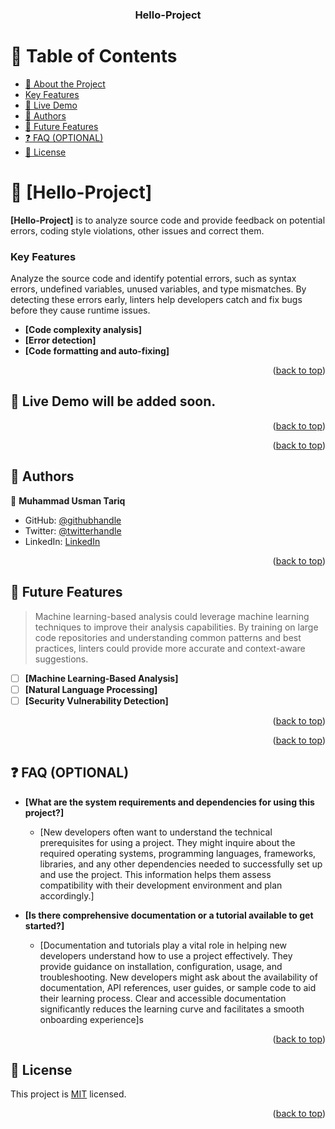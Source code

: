 <a name="readme-top"></a>
<div align="center">
  <h3><b>Hello-Project</b></h3>

</div>

# 📗 Table of Contents

- [📖 About the Project](#about-project)
- [Key Features](#key-features)
- [🚀 Live Demo](#live-demo)
- [👥 Authors](#authors)
- [🔭 Future Features](#future-features)
- [❓ FAQ (OPTIONAL)](#faq)
- [📝 License](#license)


# 📖 [Hello-Project] <a name="about-project"></a>

**[Hello-Project]** is to analyze source code and provide feedback on potential errors, coding style violations, other issues and correct them.

### Key Features <a name="Error Detection"></a>

 Analyze the source code and identify potential errors, such as syntax errors, undefined variables, unused variables, and type mismatches. By detecting these errors early, linters help developers catch and fix bugs before they cause runtime issues.

- **[Code complexity analysis]**
- **[Error detection]**
- **[Code formatting and auto-fixing]**

<p align="right">(<a href="#readme-top">back to top</a>)</p>

## 🚀 Live Demo <a name="live-demo"> will be added soon.</a>


<p align="right">(<a href="#readme-top">back to top</a>)</p>

<p align="right">(<a href="#readme-top">back to top</a>)</p>

## 👥 Authors <a name="Muhammad Usman Tariq"></a>

👤 **Muhammad Usman Tariq**

- GitHub: [@githubhandle](https://github.com/Muhammad-UsmanTariq/Hello-Project/pull/1)
- Twitter: [@twitterhandle](https://twitter.com/twitterhandle)
- LinkedIn: [LinkedIn](https://www.linkedin.com/in/osman-tariq-8a7543266/)

<p align="right">(<a href="#readme-top">back to top</a>)</p>

## 🔭 Future Features <a name="Machine Learning-Based Analysis"></a>

>Machine learning-based analysis could leverage machine learning techniques to improve their analysis capabilities. By training on large code repositories and understanding common patterns and best practices, linters could provide more accurate and context-aware suggestions.

- [ ] **[Machine Learning-Based Analysis]**
- [ ] **[Natural Language Processing]**
- [ ] **[Security Vulnerability Detection]**

<p align="right">(<a href="#readme-top">back to top</a>)</p>

<p align="right">(<a href="#readme-top">back to top</a>)</p>

## ❓ FAQ (OPTIONAL) <a name="faq"></a>

- **[What are the system requirements and dependencies for using this project?]**

  - [New developers often want to understand the technical prerequisites for using a project. They might inquire about the required operating systems, programming languages, frameworks, libraries, and any other dependencies needed to successfully set up and use the project. This information helps them assess compatibility with their development environment and plan accordingly.]

- **[Is there comprehensive documentation or a tutorial available to get started?]**

  - [Documentation and tutorials play a vital role in helping new developers understand how to use a project effectively. They provide guidance on installation, configuration, usage, and troubleshooting. New developers might ask about the availability of documentation, API references, user guides, or sample code to aid their learning process. Clear and accessible documentation significantly reduces the learning curve and facilitates a smooth onboarding experience]s

<p align="right">(<a href="#readme-top">back to top</a>)</p>


## 📝 License <a name="license"></a>

This project is [MIT](./MIT) licensed.

<p align="right">(<a href="#readme-top">back to top</a>)</p>